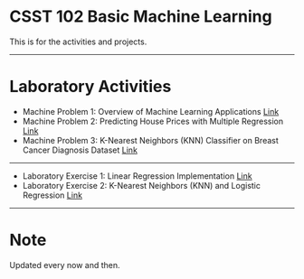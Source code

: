 # **CSST 102 Basic Machine Learning**

This is for the activities and projects.



---

# **Laboratory Activities**



*   Machine Problem 1: Overview of Machine Learning Applications [Link](https://github.com/berryaesi/CSST102-3B/blob/main/3B_TORRES_MP1.ipynb)
*   Machine Problem 2: Predicting House Prices with Multiple Regression [Link](https://github.com/berryaesi/CSST102-3B/blob/main/3B-TORRES-MP1.ipynb)
*   Machine Problem 3:  K-Nearest Neighbors (KNN) Classifier on Breast Cancer Diagnosis Dataset [Link](https://github.com/berryaesi/CSST102-3B/blob/main/3B_TORRES_MP3.ipynb)

---
*   Laboratory Exercise 1: Linear Regression Implementation [Link](https://github.com/berryaesi/CSST102-3B/blob/main/3B_TORRES_EXER1.ipynb)
*   Laboratory Exercise 2: K-Nearest Neighbors (KNN) and Logistic Regression [Link](https://github.com/berryaesi/CSST102-3B/blob/main/3B_TORRES_EXER2.ipynb)


---


# **Note**
Updated every now and then.

